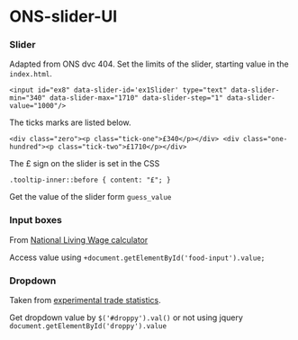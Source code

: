 # ONS-slider-UI

### Slider 

Adapted from ONS dvc 404. Set the limits of the slider, starting value in the `index.html`.  

`<input id="ex8" data-slider-id='ex1Slider' type="text" data-slider-min="340" data-slider-max="1710" data-slider-step="1" data-slider-value="1000"/>`

The ticks marks are listed below.

`<div class="zero"><p class="tick-one">£340</p></div>
       <div class="one-hundred"><p class="tick-two">£1710</p></div>`

The £ sign on the slider is set in the CSS

`.tooltip-inner::before {
   content: "£";
   }`

Get the value of the slider form `guess_value`



### Input boxes

From [National Living Wage calculator](https://www.ons.gov.uk/visualisations/dvc486/index.html)

Access value using `+document.getElementById('food-input').value;`



### Dropdown

Taken from [experimental trade statistics](https://www.ons.gov.uk/economy/nationalaccounts/balanceofpayments/articles/tradeingoodscountrybycommodityexperimentaldata2011to2016/2018-04-16).

Get dropdown value by `$('#droppy').val()` or not using jquery `document.getElementById('droppy').value`